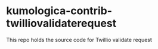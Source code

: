 # kumologica-contrib-twilliovalidaterequest
This repo holds the source code for Twillio validate request
